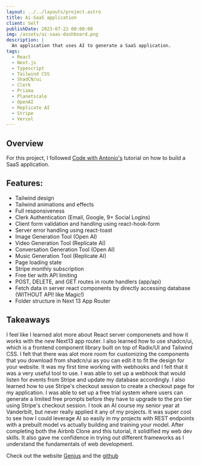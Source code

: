 ```yaml
---
layout: ../../layouts/project.astro
title: Ai-SaaS application
client: Self
publishDate: 2023-07-22 00:00:00
img: /assets/ai-saas-dashboard.png
description: |
  An application that uses AI to generate a SaaS application.
tags:
  - React
  - Next.js
  - Typescript
  - Tailwind CSS
  - ShadCN/ui
  - Clerk
  - Prisma
  - Planetscale
  - OpenAI
  - Replicate AI
  - Stripe
  - Vercel
---
```


## Overview
For this project, I followed [Code with Antonio's](https://www.codewithantonio.com/) tutorial on how to build a SaaS application. 




## Features:

- Tailwind design
- Tailwind animations and effects
- Full responsiveness
- Clerk Authentication (Email, Google, 9+ Social Logins)
- Client form validation and handling using react-hook-form
- Server error handling using react-toast
- Image Generation Tool (Open AI)
- Video Generation Tool (Replicate AI)
- Conversation Generation Tool (Open AI)
- Music Generation Tool (Replicate AI)
- Page loading state
- Stripe monthly subscription
- Free tier with API limiting
- POST, DELETE, and GET routes in route handlers (app/api)
- Fetch data in server react components by directly accessing database (WITHOUT API! like Magic!)
- Folder structure in Next 13 App Router

## Takeaways
I feel like I learned alot more about React server componenets and how it works with the new Next13 app router. I also learned how to use shadcn/ui, which is a frontend component library built on top of Radix/UI and Tailwind CSS. I felt that there was alot more room for customizing the components that you download from shadcn/ui as you can edit it to fit the design for your website.  It was my first time working with webhooks and I felt that it was a very useful tool to use. I was able to set up a webhook that would listen for events from Stripe and update my database accordingly. I also learned how to use Stripe's checkout session to create a checkout page for my application. I was able to set up a free trial system where users can generate a limited free prompts before they have to upgrade to the pro tier using Stripe's checkout session. I took an AI course my senior year at Vanderbilt, but never really applied it any of my projects. It was super cool to see how I could leverage AI so easily in my projects with REST endpoints with a prebuilt model vs actually building and training your model. After completing both the Airbnb Clone and this tutorial, it solidified my web dev skills. It also gave me confidence in trying out different frameworks as I understand the fundamentals of web development.

Check out the website [Genius](https://ai-sass.vercel.app) and the [github](https://github.com/Davi-web/ai-sass)
